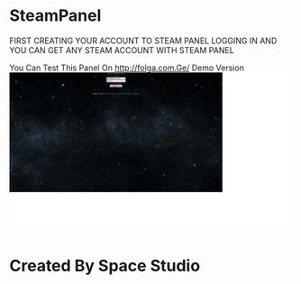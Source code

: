 # SteamPanel
FIRST CREATING YOUR ACCOUNT TO STEAM PANEL LOGGING IN AND YOU CAN GET ANY STEAM ACCOUNT WITH STEAM PANEL


You Can Test This Panel On http://folga.com.Ge/ Demo Version
![Picture](https://raw.githubusercontent.com/GEOHACKERTEAM/SteamPanel/master/steampanel.png)



# Created By Space Studio

